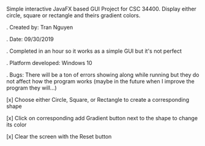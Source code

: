Simple interactive JavaFX based GUI Project for CSC 34400.
Display either circle, square or rectangle and theirs gradient colors. 

. Created by: Tran Nguyen

. Date: 09/30/2019

. Completed in an hour so it works as a simple GUI but it's not perfect

. Platform developed: Windows 10

. Bugs: There will be a ton of errors showing along while running but they do not affect
how the program works (maybe in the future when I improve the program they will...)
 

[x] Choose either Circle, Square, or Rectangle to create a corresponding shape

[x] Click on corresponding add Gradient button next to the shape to change its color

[x] Clear the screen with the Reset button

